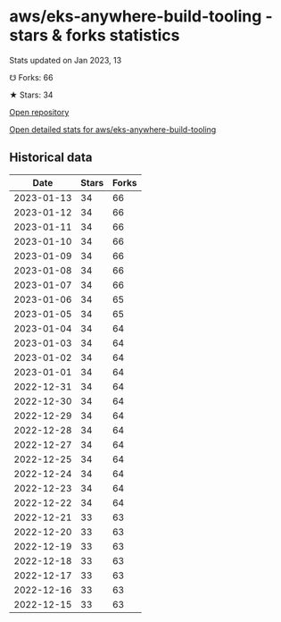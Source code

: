 # aws/eks-anywhere-build-tooling - stars & forks statistics

Stats updated on Jan 2023, 13

☋ Forks: 66

★ Stars: 34

[Open repository](https://github.com/aws/eks-anywhere-build-tooling)

[Open detailed stats for aws/eks-anywhere-build-tooling](https://reviewgithub.com/rep/aws/eks-anywhere-build-tooling)

## Historical data
| Date | Stars | Forks |
|------|-------|-------|
| 2023-01-13 | 34 | 66 | 
| 2023-01-12 | 34 | 66 | 
| 2023-01-11 | 34 | 66 | 
| 2023-01-10 | 34 | 66 | 
| 2023-01-09 | 34 | 66 | 
| 2023-01-08 | 34 | 66 | 
| 2023-01-07 | 34 | 66 | 
| 2023-01-06 | 34 | 65 | 
| 2023-01-05 | 34 | 65 | 
| 2023-01-04 | 34 | 64 | 
| 2023-01-03 | 34 | 64 | 
| 2023-01-02 | 34 | 64 | 
| 2023-01-01 | 34 | 64 | 
| 2022-12-31 | 34 | 64 | 
| 2022-12-30 | 34 | 64 | 
| 2022-12-29 | 34 | 64 | 
| 2022-12-28 | 34 | 64 | 
| 2022-12-27 | 34 | 64 | 
| 2022-12-25 | 34 | 64 | 
| 2022-12-24 | 34 | 64 | 
| 2022-12-23 | 34 | 64 | 
| 2022-12-22 | 34 | 64 | 
| 2022-12-21 | 33 | 63 | 
| 2022-12-20 | 33 | 63 | 
| 2022-12-19 | 33 | 63 | 
| 2022-12-18 | 33 | 63 | 
| 2022-12-17 | 33 | 63 | 
| 2022-12-16 | 33 | 63 | 
| 2022-12-15 | 33 | 63 | 

